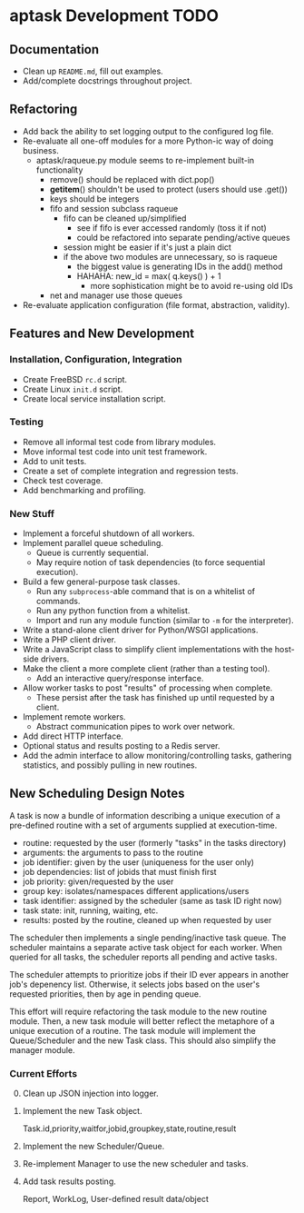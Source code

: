 aptask Development TODO
=======================

Documentation
-------------

- Clean up `README.md`, fill out examples.
- Add/complete docstrings throughout project.

Refactoring
-----------

- Add back the ability to set logging output to the configured log file.
- Re-evaluate all one-off modules for a more Python-ic way of doing business.
  - aptask/raqueue.py module seems to re-implement built-in functionality
    - remove() should be replaced with dict.pop()
    - __getitem__() shouldn't be used to protect (users should use .get())
    - keys should be integers
    - fifo and session subclass raqueue
      - fifo can be cleaned up/simplified
        - see if fifo is ever accessed randomly (toss it if not)
        - could be refactored into separate pending/active queues
      - session might be easier if it's just a plain dict
      - if the above two modules are unnecessary, so is raqueue
        - the biggest value is generating IDs in the add() method
        - HAHAHA: new_id = max( q.keys() ) + 1
          - more sophistication might be to avoid re-using old IDs
    - net and manager use those queues
- Re-evaluate application configuration (file format, abstraction, validity).

Features and New Development
----------------------------

### Installation, Configuration, Integration

- Create FreeBSD `rc.d` script.
- Create Linux `init.d` script.
- Create local service installation script.

### Testing

- Remove all informal test code from library modules.
- Move informal test code into unit test framework.
- Add to unit tests.
- Create a set of complete integration and regression tests.
- Check test coverage.
- Add benchmarking and profiling.

### New Stuff

- Implement a forceful shutdown of all workers.
- Implement parallel queue scheduling.
  - Queue is currently sequential.
  - May require notion of task dependencies (to force sequential execution).
- Build a few general-purpose task classes.
  - Run any `subprocess`-able command that is on a whitelist of commands.
  - Run any python function from a whitelist.
  - Import and run any module function (similar to `-m` for the interpreter).
- Write a stand-alone client driver for Python/WSGI applications.
- Write a PHP client driver.
- Write a JavaScript class to simplify client implementations with the
  host-side drivers.
- Make the client a more complete client (rather than a testing tool).
  - Add an interactive query/response interface.
- Allow worker tasks to post "results" of processing when complete.
  - These persist after the task has finished up until requested by a client.
- Implement remote workers.
  - Abstract communication pipes to work over network.
- Add direct HTTP interface.
- Optional status and results posting to a Redis server.
- Add the admin interface to allow monitoring/controlling tasks, gathering
  statistics, and possibly pulling in new routines.

New Scheduling Design Notes
---------------------------

A task is now a bundle of information describing a unique execution of a
pre-defined routine with a set of arguments supplied at execution-time.

- routine: requested by the user (formerly "tasks" in the tasks directory)
- arguments: the arguments to pass to the routine
- job identifier: given by the user (uniqueness for the user only)
- job dependencies: list of jobids that must finish first
- job priority: given/requested by the user
- group key: isolates/namespaces different applications/users
- task identifier: assigned by the scheduler (same as task ID right now)
- task state: init, running, waiting, etc.
- results: posted by the routine, cleaned up when requested by user

The scheduler then implements a single pending/inactive task queue.  The
scheduler maintains a separate active task object for each worker.  When
queried for all tasks, the scheduler reports all pending and active tasks.

The scheduler attempts to prioritize jobs if their ID ever appears in another
job's depenency list.  Otherwise, it selects jobs based on the user's
requested priorities, then by age in pending queue.

This effort will require refactoring the task module to the new routine
module.  Then, a new task module will better reflect the metaphore of a unique
execution of a routine.  The task module will implement the Queue/Scheduler
and the new Task class.  This should also simplify the manager module.

### Current Efforts

0. Clean up JSON injection into logger.

1. Implement the new Task object.

    Task.id,priority,waitfor,jobid,groupkey,state,routine,result

2. Implement the new Scheduler/Queue.

3. Re-implement Manager to use the new scheduler and tasks.

4. Add task results posting.

    Report, WorkLog, User-defined result data/object


